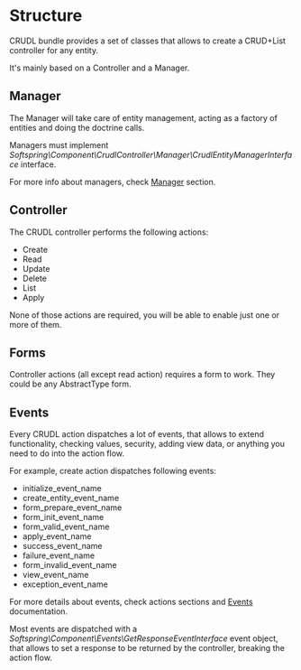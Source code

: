 # Structure

CRUDL bundle provides a set of classes that allows to create a CRUD+List controller for any entity.

It's mainly based on a Controller and a Manager.

## Manager

The Manager will take care of entity management, acting as a factory of entities and doing the doctrine calls.

Managers must implement *Softspring\Component\CrudlController\Manager\CrudlEntityManagerInterface* interface.

For more info about managers, check [Manager](docs/3_manager.md) section.

## Controller

The CRUDL controller performs the following actions:

- Create
- Read
- Update
- Delete
- List
- Apply

None of those actions are required, you will be able to enable just one or more of them.

## Forms

Controller actions (all except read action) requires a form to work. They could be any AbstractType form.

## Events

Every CRUDL action dispatches a lot of events, that allows to extend functionality, checking
values, security, adding view data, or anything you need to do into the action flow.

For example, create action dispatches following events:

- initialize_event_name
- create_entity_event_name
- form_prepare_event_name
- form_init_event_name
- form_valid_event_name
- apply_event_name
- success_event_name
- failure_event_name
- form_invalid_event_name
- view_event_name
- exception_event_name

For more details about events, check actions sections and [Events](docs/5_events.md) documentation.

Most events are dispatched with a *Softspring\Component\Events\GetResponseEventInterface* event object, 
 that allows to set a response to be returned by the controller, breaking the action flow.

